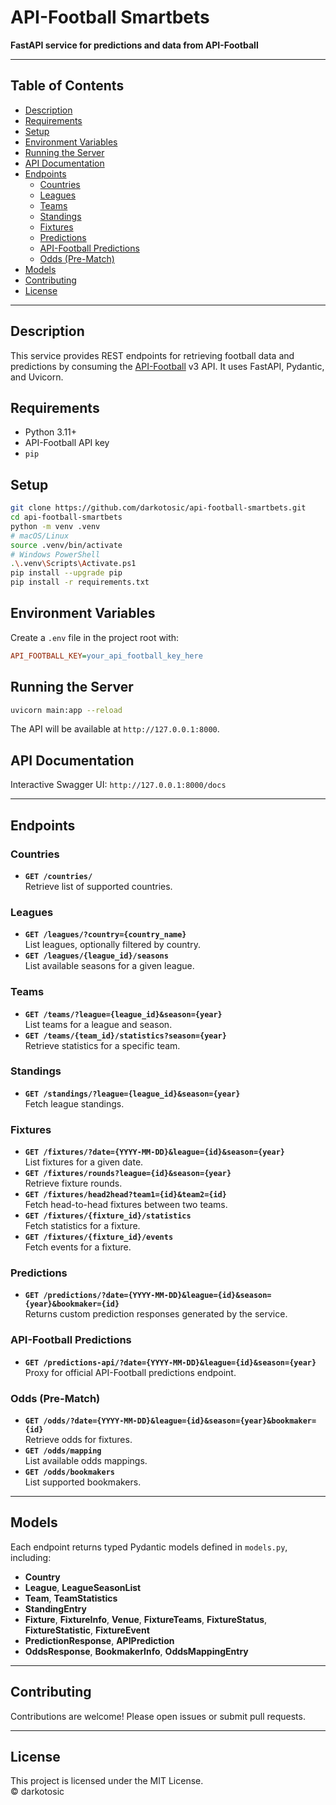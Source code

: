 # API-Football Smartbets

**FastAPI service for predictions and data from API-Football**

---

## Table of Contents

- [Description](#description)
- [Requirements](#requirements)
- [Setup](#setup)
- [Environment Variables](#environment-variables)
- [Running the Server](#running-the-server)
- [API Documentation](#api-documentation)
- [Endpoints](#endpoints)
  - [Countries](#countries)
  - [Leagues](#leagues)
  - [Teams](#teams)
  - [Standings](#standings)
  - [Fixtures](#fixtures)
  - [Predictions](#predictions)
  - [API-Football Predictions](#api-football-predictions)
  - [Odds (Pre-Match)](#odds-pre-match)
- [Models](#models)
- [Contributing](#contributing)
- [License](#license)

---

## Description

This service provides REST endpoints for retrieving football data and predictions by consuming the 
[API-Football](https://www.api-football.com/) v3 API. It uses FastAPI, Pydantic, and Uvicorn.

## Requirements

- Python 3.11+
- API-Football API key
- `pip`

## Setup

```bash
git clone https://github.com/darkotosic/api-football-smartbets.git
cd api-football-smartbets
python -m venv .venv
# macOS/Linux
source .venv/bin/activate
# Windows PowerShell
.\.venv\Scripts\Activate.ps1
pip install --upgrade pip
pip install -r requirements.txt
```

## Environment Variables

Create a `.env` file in the project root with:

```ini
API_FOOTBALL_KEY=your_api_football_key_here
```

## Running the Server

```bash
uvicorn main:app --reload
```

The API will be available at `http://127.0.0.1:8000`.

## API Documentation

Interactive Swagger UI: `http://127.0.0.1:8000/docs`

---

## Endpoints

### Countries

- **`GET /countries/`**  
  Retrieve list of supported countries.

### Leagues

- **`GET /leagues/?country={country_name}`**  
  List leagues, optionally filtered by country.
- **`GET /leagues/{league_id}/seasons`**  
  List available seasons for a given league.

### Teams

- **`GET /teams/?league={league_id}&season={year}`**  
  List teams for a league and season.
- **`GET /teams/{team_id}/statistics?season={year}`**  
  Retrieve statistics for a specific team.

### Standings

- **`GET /standings/?league={league_id}&season={year}`**  
  Fetch league standings.

### Fixtures

- **`GET /fixtures/?date={YYYY-MM-DD}&league={id}&season={year}`**  
  List fixtures for a given date.
- **`GET /fixtures/rounds?league={id}&season={year}`**  
  Retrieve fixture rounds.
- **`GET /fixtures/head2head?team1={id}&team2={id}`**  
  Fetch head-to-head fixtures between two teams.
- **`GET /fixtures/{fixture_id}/statistics`**  
  Fetch statistics for a fixture.
- **`GET /fixtures/{fixture_id}/events`**  
  Fetch events for a fixture.

### Predictions

- **`GET /predictions/?date={YYYY-MM-DD}&league={id}&season={year}&bookmaker={id}`**  
  Returns custom prediction responses generated by the service.

### API-Football Predictions

- **`GET /predictions-api/?date={YYYY-MM-DD}&league={id}&season={year}`**  
  Proxy for official API-Football predictions endpoint.

### Odds (Pre-Match)

- **`GET /odds/?date={YYYY-MM-DD}&league={id}&season={year}&bookmaker={id}`**  
  Retrieve odds for fixtures.
- **`GET /odds/mapping`**  
  List available odds mappings.
- **`GET /odds/bookmakers`**  
  List supported bookmakers.

---

## Models

Each endpoint returns typed Pydantic models defined in `models.py`, including:

- **Country**
- **League**, **LeagueSeasonList**
- **Team**, **TeamStatistics**
- **StandingEntry**
- **Fixture**, **FixtureInfo**, **Venue**, **FixtureTeams**, **FixtureStatus**, **FixtureStatistic**, **FixtureEvent**
- **PredictionResponse**, **APIPrediction**
- **OddsResponse**, **BookmakerInfo**, **OddsMappingEntry**

---

## Contributing

Contributions are welcome! Please open issues or submit pull requests.

---

## License

This project is licensed under the MIT License.  
© darkotosic
